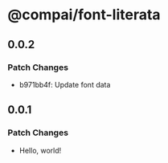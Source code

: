 # @compai/font-literata

## 0.0.2

### Patch Changes

- b971bb4f: Update font data

## 0.0.1

### Patch Changes

- Hello, world!
